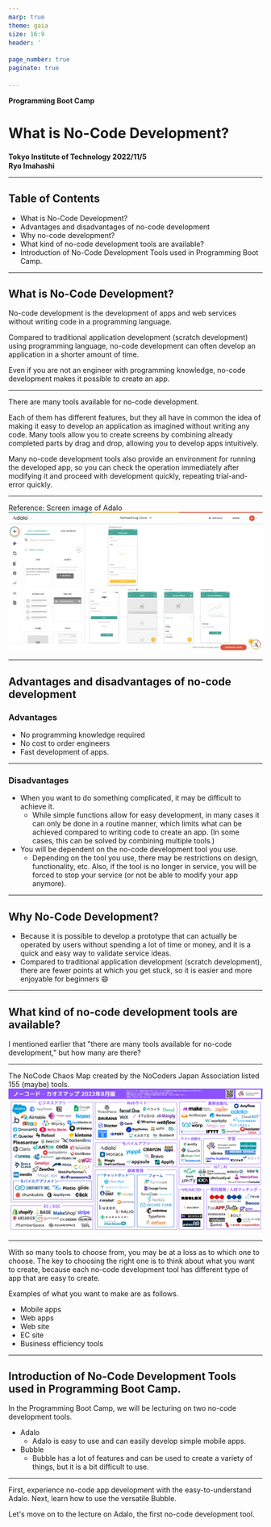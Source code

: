 ```yaml
---
marp: true
theme: gaia
size: 16:9
header: '　　　　　　　　　　　　　　　　　　　　　　　　　　　　　　　　　　　　　Copyright Ryo Imahashi'

page_number: true
paginate: true

---
```


**Programming Boot Camp**

# What is No-Code Development?

**Tokyo Institute of Technology 2022/11/5**
　
　
　
　
　
　　　　　　　　　　　　　　　　　　　　　　　　**Ryo Imahashi**



---
## Table of Contents
  - What is No-Code Development?
  - Advantages and disadvantages of no-code development
  - Why no-code development?
  - What kind of no-code development tools are available?
  - Introduction of No-Code Development Tools used in Programming Boot Camp.
---
## What is No-Code Development?
No-code development is the development of apps and web services without writing code in a programming language.

Compared to traditional application development (scratch development) using programming language, no-code development can often develop an application in a shorter amount of time.


Even if you are not an engineer with programming knowledge, no-code development makes it possible to create an app.


---
There are many tools available for no-code development.

Each of them has different features, but they all have in common the idea of making it easy to develop an application as imagined without writing any code. Many tools allow you to create screens by combining already completed parts by drag and drop, allowing you to develop apps intuitively.

Many no-code development tools also provide an environment for running the developed app, so you can check the operation immediately after modifying it and proceed with development quickly, repeating trial-and-error quickly.

---
Reference: Screen image of Adalo
![w:1000px](images/2022-10-26-07-49-42.png)

---
## Advantages and disadvantages of no-code development
### Advantages
- No programming knowledge required
- No cost to order engineers
- Fast development of apps.


---
### Disadvantages
- When you want to do something complicated, it may be difficult to achieve it.
  - While simple functions allow for easy development, in many cases it can only be done in a routine manner, which limits what can be achieved compared to writing code to create an app. (In some cases, this can be solved by combining multiple tools.)
- You will be dependent on the no-code development tool you use.
  - Depending on the tool you use, there may be restrictions on design, functionality, etc. Also, if the tool is no longer in service, you will be forced to stop your service (or not be able to modify your app anymore).

---
## Why No-Code Development?
- Because it is possible to develop a prototype that can actually be operated by users without spending a lot of time or money, and it is a quick and easy way to validate service ideas.
- Compared to traditional application development (scratch development), there are fewer points at which you get stuck, so it is easier and more enjoyable for beginners :smile:


---
## What kind of no-code development tools are available?
I mentioned earlier that "there are many tools available for no-code development," but how many are there?

---
The NoCode Chaos Map created by the NoCoders Japan Association listed 155 (maybe) tools.
![w:950px](images/2022-10-23-18-23-47.png)

---
With so many tools to choose from, you may be at a loss as to which one to choose. The key to choosing the right one is to think about what you want to create, because each no-code development tool has different type of app that are easy to create.

Examples of what you want to make are as follows.
- Mobile apps
- Web apps
- Web site
- EC site
- Business efficiency tools


---
## Introduction of No-Code Development Tools used in Programming Boot Camp.
In the Programming Boot Camp, we will be lecturing on two no-code development tools.

- Adalo
  - Adalo is easy to use and can easily develop simple mobile apps.
- Bubble
  - Bubble has a lot of features and can be used to create a variety of things, but it is a bit difficult to use.


---
First, experience no-code app development with the easy-to-understand Adalo. Next, learn how to use the versatile Bubble.

Let's move on to the lecture on Adalo, the first no-code development tool.
